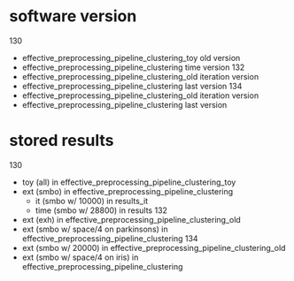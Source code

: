 # software version
130
  - effective_preprocessing_pipeline_clustering_toy old version
  - effective_preprocessing_pipeline_clustering time version
132
  - effective_preprocessing_pipeline_clustering_old iteration version
  - effective_preprocessing_pipeline_clustering last version
134
  - effective_preprocessing_pipeline_clustering_old iteration version
  - effective_preprocessing_pipeline_clustering last version

# stored results
130
  - toy (all) in effective_preprocessing_pipeline_clustering_toy
  - ext (smbo) in effective_preprocessing_pipeline_clustering
    - it (smbo w/ 10000) in results_it
    - time (smbo w/ 28800) in results
132
  - ext (exh) in effective_preprocessing_pipeline_clustering_old
  - ext (smbo w/ space/4 on parkinsons) in effective_preprocessing_pipeline_clustering
134
  - ext (smbo w/ 20000) in effective_preprocessing_pipeline_clustering_old
  - ext (smbo w/ space/4 on iris) in effective_preprocessing_pipeline_clustering